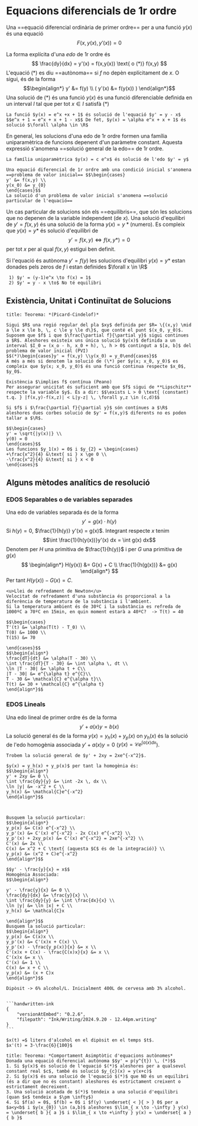 # Equacions diferencials de 1r ordre
Una ==equació diferencial ordinària de primer ordre== per a una funció $y(x)$ és una equació 
$$F(x,y(x), y'(x)) = 0$$

La forma explícita d'una *edo* de 1r ordre és 
$$
\frac{dy}{dx} = y'(x) = f(x,y(x)) \text{ o (*)} f(x,y)
$$
L'equació (\*) es diu ==autònoma== si $f$ no depèn explícitament de $x$. O sigui, és de la forma 
$$\begin{align*}
y' &= f(y) \\
( y'(x) &= f(y(x)) ) 
\end{align*}$$
Una solució de (\*) és una funció $y(x)$ és una funció diferenciable definida en un interval $I$ tal que per tot $x \in I$ satisfà (\*)

```ad-example
La funció $y(x) = e^x +x + 1$ és solució de l'equació $y' = y - x$ $$e^x + 1 = e^x + x + 1 - x$$ De fet, $y(x) = \alpha e^x + x + 1$ és solució $\forall \alpha \in \R$
```

En general, les solucions d'una edo de 1r ordre formen una família uniparamètrica de funcions depenent d'un paràmetre constant. Aquesta expressió s'anomena ==solució general de la edo== de 1r ordre.

```ad-example
La família uniparamètrica $y(x) = c e^x$ és solució de l'edo $y' = y$
```

````ad-definition
Una equació diferencial de 1r ordre amb una condició inicial s'anomena ==problema de valor inicial== $$\begin{cases}
y' &= f(x,y) \\
y(x_0) &= y_{0}
\end{cases}$$
La solució d'un problema de valor inicial s'anomena ==solució particular de l'equació==
````

Un cas particular de solucions són els ==equilibris==, que són les solucions que no depenen de la variable independent (de $x$).
Una solució d'equilibri de $y' = f(x,y)$ és una solució de la forma $y(x) = y* \text{(numero)}$. Es compleix que $y(x)=y*$ és solució d'equilibri de $$y' = f(x,y) \iff f(x,y*)=0$$ per tot $x$ per al qual $f(x,y)$ estigui ben definit.

Si l'equació és autònoma $y' = f(y)$ les solucions d'equilibri $y(x) = y*$ estan donades pels zeros de $f$ i estan definides $\forall x \in \R$

```ad-example
 1) $y' = (y-1)e^x \to f(x) = 1$
 2) $y' = y - x \to$ No té equilibri
```


## Existència, Unitat i Continuïtat de Solucions

````ad-theorem
title: Teorema: *(Picard-Cindelof)*

Sigui $R$ una regió regular del pla $xy$ definida per $R= \{(x,y) \mid a \le x \le b, \, c \le y \le d\}$, que conté el punt $(x_0, y_0)$.
Suposem que $f$ i que $\frac{\partial f}{\partial y}$ sigui continues a $R$. Aleshores existeix uns única solució $y(x)$ definida a un interval $I_0 = (x_o - h, x_0 + h), \, h > 0$ contingut a $[a, b]$ del problema de valor inicial (PVI)
$$(*)\begin{cases}y' = f(x,y) \\y(x_0) = y_0\end{cases}$$
A més a més si denotem la solució de (\*) per $y(x; x_0, y_0)$ es compleix que $y(x; x_0, y_0)$ és una funció continua respecte $x_0$, $y_0$.

Existència $\implies f$ contínua (Peano)
Per assegurar unicitat és suficient amb que $f$ sigui de **Lipschitz** respecte la variable $y$. És a dir: $$\exists L > 0 \text{ (constant) t.q. } |f(x,y)-f(x,z)| < L|y-z| \, \forall y,z \in (c,d)$$
````

````ad-theorem
Si $f$ i $\frac{\partial f}{\partial y}$ són contínues a $\R$ aleshores dues corbes solució de $y' = f(x,y)$ diferents no es poden tallar a $\R$.
````

````ad-example
$$\begin{cases}
y' = \sqrt{|y(x)|} \\
y(0) = 0
\end{cases}$$
Les funcions $y_1(x) = 0$ i $y_{2} = \begin{cases}
+\frac{x^2}{4} &\text{ si } x \ge 0 \\
-\frac{x^2}{4} &\text{ si } x < 0
\end{cases}$
````

## Alguns mètodes analítics de resolució
### EDOS Separables o de variables separades
Una edo de variables separada és de la forma $$y' = g(x) \cdot h(y)$$ 
Si $h(y) = 0$, $\frac{1}{h(y)} y'(x) = g(x)$. Integrant respecte $x$ tenim 
$$\int \frac{1}{h(y(x))}y'(x) dx = \int g(x) dx$$
Denotem per $H$ una primitiva de $\frac{1}{h(y)}$ i per $G$ una primitiva de $g(x)$
$$
\begin{align*}
H(y(x)) &= G(x) + C \\
\frac{1}{h(g(x))} &= g(x)
\end{align*}
$$
Per tant $H(y(x)) - G(x) = C$.

````ad-example
<u>Llei de refredament de Newton</u>
Velocitat de refredament d'una substància és proporcional a la diferència de temperatura de la substància i l'ambient.
Si la temperatura ambient és de 30ºC i la substància es refreda de 1000ºC a 70ºC en 15min, en quin moment estarà a 40ºC?  -> T(t) = 40

$$\begin{cases}
T'(t) &= \alpha(T(t) - T_0) \\
T(0) &= 1000 \\
T(15) &= 70

\end{cases}$$
$$\begin{align*}
\frac{dT}{dt} &= \alpha(T - 30) \\
\int \frac{dT}{T - 30} &= \int \alpha \, dt \\
\ln |T - 30| &= \alpha t + C\\
|T - 30| &= e^{\alpha t} e^{C}\\
T - 30 &= \mathcal{C} e^{\alpha t}\\
T(t) &= 30 + \mathcal{C} e^{\alpha t}
\end{align*}$$
````

### EDOS Lineals
Una edo lineal de primer ordre és de la forma $$y' + a(x)y = b(x)$$
La solució general és de la forma $y(x) = y_h(x) + y_p(x)$ on $y_h(x)$ és la solució de l'edo homogènia associada $y' + a(x)y = 0$ ($y(x) = \mathcal{C}e^{\int a(x)dx}$).



```ad-example
Trobem la solució general de $y' + 2xy = 2xe^{-x^2}$.

$y(x) = y_h(x) + y_p(x)$ per tant la homogènia és:
$$\begin{align*}
y' + 2xy &= 0 \\
\int \frac{dy}{y} &= \int -2x \, dx \\
\ln |y| &= -x^2 + C \\
y_h(x) &= \mathcal{C}e^{-x^2}
\end{align*}$$



Busquem la solució particular:
$$\begin{align*}
y_p(x) &= C(x) e^{-x^2} \\
y_p'(x) &= C'(x) e^{-x^2} - 2x C(x) e^{-x^2} \\
y_p'(x) + 2xy_p(x) &= C'(x) e^{-x^2} = 2xe^{-x^2} \\
C'(x) &= 2x \\
C(x) &= x^2 + C \text{ (aquesta $C$ és de la integració)} \\
y_p(x) &= (x^2 + C)e^{-x^2}
\end{align*}$$

```

```ad-example
$$y' - \frac{y}{x} = x$$
Homogènia Associada:
$$\begin{align*}

y' - \frac{y}{x} &= 0 \\
\frac{dy}{dx} &= \frac{y}{x} \\
\int \frac{dy}{y} &= \int \frac{dx}{x} \\
\ln |y| &= \ln |x| + C \\
y_h(x) &= \mathcal{C}x

\end{align*}$$
Busquem la solució particular:
$$\begin{align*}
y_p(x) &= C(x)x \\
y_p'(x) &= C'(x)x + C(x) \\
y_p'(x) - \frac{y_p(x)}{x} &= x \\
C'(x)x + C(x) - \frac{C(x)x}{x} &= x \\
C'(x)x &= x \\
C'(x) &= 1 \\
C(x) &= x + C \\
y_p(x) &= (x + C)x
\end{align*}$$
```

````ad-example
Dipòsit -> 6% alcohol/L. Inicialment 400L de cervesa amb 3% alcohol.


```handwritten-ink
{
	"versionAtEmbed": "0.2.6",
	"filepath": "Ink/Writing/2024.9.20 - 12.44pm.writing"
}
```

$x(t) =$ liters d'alcohol en el dipòsit en el temps $t$.
$x'(t) = 3·\frac{6}{100}$

````


````ad-theorem
title: Teorema: *Comportament Asimptòtic d'equacions autònomes*
Donada una equació diferencial autònoma $$y' = p(y^{t}) \, (*)$$
1. Si $y(x)$ és solució de l'equació $(*)$ aleshores per a qualsevol constant real $c$, també és solució $y_{c}(x) = y(x+c)$
2. Si $y(x)$ és una solució de l'equació $(*)$ que NO és un equilibri (és a dir que no és constant) aleshores és estrictament creixent o estrictament decreixent.
3. Una solució acotada de $(*)$ tendeix a una solució d'equilibri (quan $x$ tendeix a $\pm \infty$)
4. Si $f(a) = 0$, $f(b) = 0$ i $f(y) \underset{ < }{ > } 0$ per a $a<y<b$ i $y(x_{0}) \in (a,b)$ aleshores $\lim_{ x \to -\infty } y(x) = \underset{ b }{ a }$ i $\lim_{ x \to +\infty } y(x) = \underset{ a }{ b }$
````
